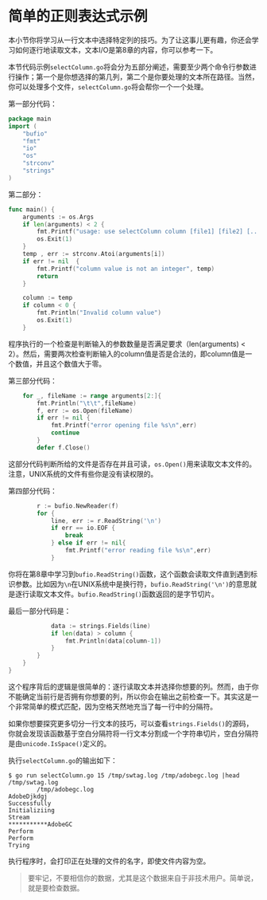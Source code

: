 # **简单的正则表达式示例**

本小节你将学习从一行文本中选择特定列的技巧。为了让这事儿更有趣，你还会学习如何逐行地读取文本，文本I/O是第8章的内容，你可以参考一下。

本节代码示例`selectColumn.go`将会分为五部分阐述，需要至少两个命令行参数进行操作；第一个是你想选择的第几列，第二个是你要处理的文本所在路径。当然，你可以处理多个文件，`selectColumn.go`将会帮你一个一个处理。

第一部分代码：

```go
package main
import (
	"bufio"
	"fmt"
	"io"
	"os"
	"strconv"
	"strings"
)
```

第二部分：
```go
func main() {
	arguments := os.Args
	if len(arguments) < 2 {
		fmt.Printf("usage: use selectColumn column [file1] [file2] [...]\n")
		os.Exit(1)
	}
	temp , err := strconv.Atoi(arguments[i])
	if err != nil  {
		fmt.Printf("column value is not an integer", temp)
		return
	}

	column := temp
	if column < 0 {
 		fmt.Println("Invalid column value")
		os.Exit(1)
	}
```

程序执行的一个检查是判断输入的参数数量是否满足要求（len(arguments) < 2）。然后，需要两次检查判断输入的column值是否是合法的，即column值是一个数值，并且这个数值大于零。

第三部分代码：

```go
	for _, fileName := range arguments[2:]{
		fmt.Println("\t\t",fileName)
		f, err := os.Open(fileName)
		if err != nil {
			fmt.Printf("error opening file %s\n",err)
			continue
		}
		defer f.Close()
```

这部分代码判断所给的文件是否存在并且可读，`os.Open()`用来读取文本文件的。注意，UNIX系统的文件有些你是没有读权限的。

第四部分代码：

```go
		r := bufio.NewReader(f)
		for {
			line, err := r.ReadString('\n')
			if err == io.EOF {
				break
			} else if err != nil{
				fmt.Printf("error reading file %s\n",err)
			}
```
你将在第8章中学习到`bufio.ReadString()`函数，这个函数会读取文件直到遇到标识参数。比如因为`\n`在UNIX系统中是换行符，`bufio.ReadString('\n')`的意思就是逐行读取文本文件。`bufio.ReadString()`函数返回的是字节切片。

最后一部分代码是：

```go
			data := strings.Fields(line)
			if len(data) > column {
				fmt.Println(data[column-1])
			}
		}
	}
}
```

这个程序背后的逻辑是很简单的：逐行读取文本并选择你想要的列。然而，由于你不能确定当前行是否拥有你想要的列，所以你会在输出之前检查一下。其实这是一个非常简单的模式匹配，因为空格天然地充当了每一行中的分隔符。

如果你想要探究更多切分一行文本的技巧，可以查看`strings.Fields()`的源码，你就会发现该函数基于空白分隔符将一行文本分割成一个字符串切片，空白分隔符是由`unicode.IsSpace()`定义的。

执行`selectColumn.go`的输出如下：

```shell
$ go run selectColumn.go 15 /tmp/swtag.log /tmp/adobegc.log |head 					/tmp/swtag.log 
		/tmp/adobegc.log
AdobeDjkdgj
Successfully
Initializiing
Stream
***********AdobeGC
Perform
Perform
Trying
```

执行程序时，会打印正在处理的文件的名字，即使文件内容为空。

> 要牢记，不要相信你的数据，尤其是这个数据来自于非技术用户。简单说，就是要检查数据。



